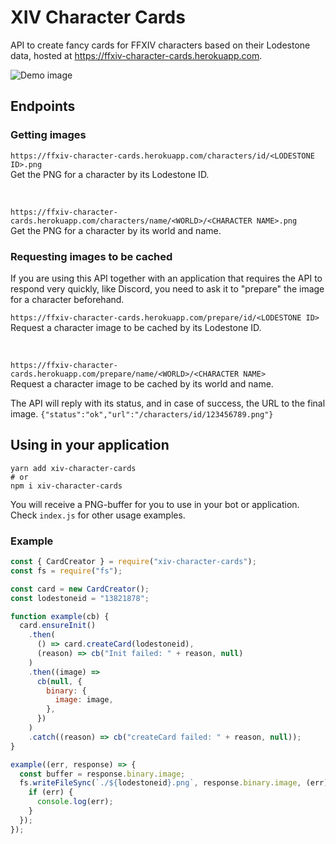 # XIV Character Cards

API to create fancy cards for FFXIV characters based on their Lodestone data, hosted at https://ffxiv-character-cards.herokuapp.com.

![Demo image](https://ffxiv-character-cards.herokuapp.com/characters/id/9575452.png)

## Endpoints

### Getting images

``https://ffxiv-character-cards.herokuapp.com/characters/id/<LODESTONE ID>.png``
<br>Get the PNG for a character by its Lodestone ID.

<br>

``https://ffxiv-character-cards.herokuapp.com/characters/name/<WORLD>/<CHARACTER NAME>.png``
<br>Get the PNG for a character by its world and name.

### Requesting images to be cached
If you are using this API together with an application that requires the API to respond very quickly, like Discord, you need to ask it to "prepare" the image for a character beforehand.

``https://ffxiv-character-cards.herokuapp.com/prepare/id/<LODESTONE ID>``
<br>Request a character image to be cached by its Lodestone ID.

<br>

``https://ffxiv-character-cards.herokuapp.com/prepare/name/<WORLD>/<CHARACTER NAME>``
<br>Request a character image to be cached by its world and name.

The API will reply with its status, and in case of success, the URL to the final image.
``{"status":"ok","url":"/characters/id/123456789.png"}``

## Using in your application

```
yarn add xiv-character-cards
# or
npm i xiv-character-cards
```

You will receive a PNG-buffer for you to use in your bot or application.<br>Check ``index.js`` for other usage examples.

### Example

```js
const { CardCreator } = require("xiv-character-cards");
const fs = require("fs");

const card = new CardCreator();
const lodestoneid = "13821878";

function example(cb) {
  card.ensureInit()
    .then(
      () => card.createCard(lodestoneid),
      (reason) => cb("Init failed: " + reason, null)
    )
    .then((image) =>
      cb(null, {
        binary: {
          image: image,
        },
      })
    )
    .catch((reason) => cb("createCard failed: " + reason, null));
}

example((err, response) => {
  const buffer = response.binary.image;
  fs.writeFileSync(`./${lodestoneid}.png`, response.binary.image, (err) => {
    if (err) {
      console.log(err);
    }
  });
});
```
